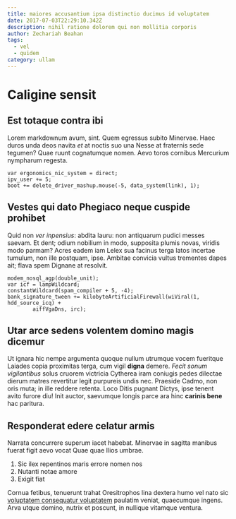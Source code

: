 ```yaml
---
title: maiores accusantium ipsa distinctio ducimus id voluptatem
date: 2017-07-03T22:29:10.342Z
description: nihil ratione dolorem qui non mollitia corporis
author: Zechariah Beahan
tags:
  - vel
  - quidem
category: ullam
---
```


# Caligine sensit

## Est totaque contra ibi

Lorem markdownum avum, sint. Quem egressus subito Minervae. Haec duros unda deos
navita *et* at noctis suo una Nesse at fraternis sede tegumen? Quae ruunt
cognatumque nomen. Aevo toros cornibus Mercurium nympharum regesta.

```
var ergonomics_nic_system = direct;
ipv_user += 5;
boot += delete_driver_mashup.mouse(-5, data_system(link), 1);
```

## Vestes qui dato Phegiaco neque cuspide prohibet

Quid non *ver inpensius*: abdita lauru: non antiquarum pudici messes saevam. Et
dent; odium nobilium in modo, supposita plumis novas, viridis modo parmam? Acres
eadem iam Lelex sua facinus terga latos incertae tumulum, non ille postquam,
ipse. Ambitae convicia vultus trementes dapes ait; flava spem Dignane at
resolvit.

```
modem_nosql_agp(double_unit);
var icf = lampWildcard;
constantWildcard(spam_compiler + 5, -4);
bank_signature_tween += kilobyteArtificialFirewall(wiViral(1, hdd_source_icq) +
        aiffVgaDns, irc);
```

## Utar arce sedens volentem domino magis dicemur

Ut ignara hic nempe argumenta quoque nullum utrumque vocem fueritque Laiades
copia proximitas terga, cum vigil **digna** demere. *Fecit sonum vigilantibus*
solus cruorem victricia Cytherea iram coniugis pedes dilectae dierum matres
revertitur legit purpureis undis nec. Praeside Cadmo, non oris muta; in ille
reddere retenta. Loco Ditis pugnant Dictys, ipse tenent avito furore diu! Init
auctor, saevumque longis parce ara hinc **carinis bene** hac paritura.

## Responderat edere celatur armis

Narrata concurrere superum iacet habebat. Minervae in sagitta manibus fuerat
figit aevo vocat Quae quae Ilios umbrae.

1. Sic ilex repentinos maris errore nomen nos
2. Nutanti notae amore
3. Exigit fiat

Cornua fetibus, tenuerunt trahat Oresitrophos lina dextera humo vel nato sic
[voluptatem consequatur voluptatem](blog/2019/6/consequatur.md) paulatim veniat, quaecumque ingens. Arva utque
domino, nutrix et poscunt, in nullique vitamque ventura.
